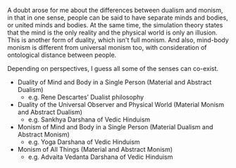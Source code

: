 A doubt arose for me about the differences between dualism and monism, in that in one sense, people can be said to have separate minds and bodies, or united minds and bodies. At the same time, the simulation theory states that the mind is the only reality and the physical world is only an illusion. This is another form of duality, which isn't full monism. And also, mind-body monism is different from universal monism too, with consideration of ontological distance between people.

Depending on perspectives, I guess all some of the senses can co-exist.

- Duality of Mind and Body in a Single Person (Material and Abstract Dualism)
	- e.g. Rene Descartes’ Dualist philosophy
- Duality of the Universal Observer and Physical World (Material Monism and Abstract Dualism)
	- e.g. Sankhya Darshana of Vedic Hinduism
- Monism of Mind and Body in a Single Person (Material Dualism and Abstract Monism)
	- e.g. Yoga Darshana of Vedic Hinduism
- Monism of All Things (Material and Abstract Monism)
	- e.g. Advaita Vedanta Darshana of Vedic Hinduism